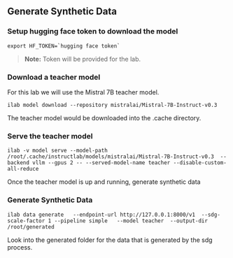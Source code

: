 ## Generate Synthetic Data

### Setup hugging face token to download the model
``` shell
export HF_TOKEN=`hugging face token`
```

> **Note:**
> Token will be provided for the lab. 

### Download a teacher model
For this lab we will use the Mistral 7B teacher model.

``` shell
ilab model download --repository mistralai/Mistral-7B-Instruct-v0.3
```
The teacher model would be downloaded into the .cache directory.

### Serve the teacher model

``` shell
ilab -v model serve --model-path /root/.cache/instructlab/models/mistralai/Mistral-7B-Instruct-v0.3  --backend vllm --gpus 2 -- --served-model-name teacher --disable-custom-all-reduce
```


Once the teacher model is up and running, generate synthetic data

### Generate Synthetic Data

``` shell
ilab data generate   --endpoint-url http://127.0.0.1:8000/v1  --sdg-scale-factor 1 --pipeline simple   --model teacher  --output-dir /root/generated
```

Look into the generated folder for the data that is generated by the sdg process.
